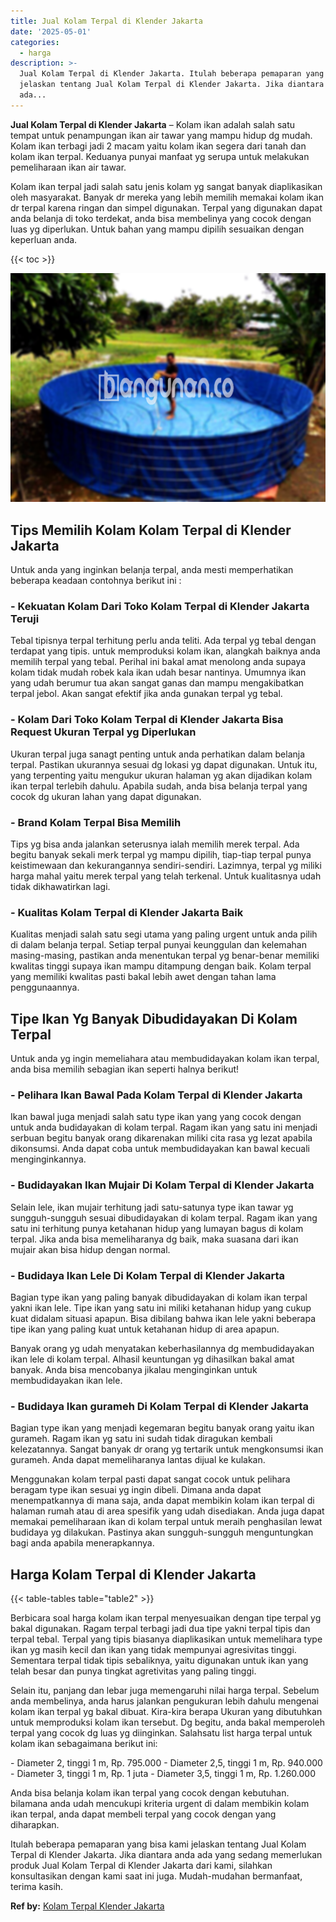 ```yaml
---
title: Jual Kolam Terpal di Klender Jakarta
date: '2025-05-01'
categories:
  - harga
description: >-
  Jual Kolam Terpal di Klender Jakarta. Itulah beberapa pemaparan yang bisa kami
  jelaskan tentang Jual Kolam Terpal di Klender Jakarta. Jika diantara anda
  ada...
---
```


**Jual Kolam Terpal di Klender Jakarta** – Kolam ikan adalah salah satu tempat untuk penampungan ikan air tawar yang mampu hidup dg mudah. Kolam ikan terbagi jadi 2 macam yaitu kolam ikan segera dari tanah dan kolam ikan terpal. Keduanya punyai manfaat yg serupa untuk melakukan pemeliharaan ikan air tawar.

Kolam ikan terpal jadi salah satu jenis kolam yg sangat banyak diaplikasikan oleh masyarakat. Banyak dr mereka yang lebih memilih memakai kolam ikan dr terpal karena ringan dan simpel digunakan. Terpal yang digunakan dapat anda belanja di toko terdekat, anda bisa membelinya yang cocok dengan luas yg diperlukan. Untuk bahan yang mampu dipilih sesuaikan dengan keperluan anda.

{{< toc >}}

![Jual Kolam Terpal di Klender Jakarta](/images/jual-kolam-terpal-40.png)

## Tips Memilih Kolam Kolam Terpal di Klender Jakarta

Untuk anda yang inginkan belanja terpal, anda mesti memperhatikan beberapa keadaan contohnya berikut ini :

### \- Kekuatan Kolam Dari Toko Kolam Terpal di Klender Jakarta Teruji

Tebal tipisnya terpal terhitung perlu anda teliti. Ada terpal yg tebal dengan terdapat yang tipis. untuk memproduksi kolam ikan, alangkah baiknya anda memilih terpal yang tebal. Perihal ini bakal amat menolong anda supaya kolam tidak mudah robek kala ikan udah besar nantinya. Umumnya ikan yang udah berumur tua akan sangat ganas dan mampu mengakibatkan terpal jebol. Akan sangat efektif jika anda gunakan terpal yg tebal.

### \- Kolam Dari Toko Kolam Terpal di Klender Jakarta Bisa Request Ukuran Terpal yg Diperlukan

Ukuran terpal juga sanagt penting untuk anda perhatikan dalam belanja terpal. Pastikan ukurannya sesuai dg lokasi yg dapat digunakan. Untuk itu, yang terpenting yaitu mengukur ukuran halaman yg akan dijadikan kolam ikan terpal terlebih dahulu. Apabila sudah, anda bisa belanja terpal yang cocok dg ukuran lahan yang dapat digunakan.

### \- Brand Kolam Terpal Bisa Memilih

Tips yg bisa anda jalankan seterusnya ialah memilih merek terpal. Ada begitu banyak sekali merk terpal yg mampu dipilih, tiap-tiap terpal punya keistimewaan dan kekurangannya sendiri-sendiri. Lazimnya, terpal yg miliki harga mahal yaitu merek terpal yang telah terkenal. Untuk kualitasnya udah tidak dikhawatirkan lagi.

### \- Kualitas Kolam Terpal di Klender Jakarta Baik

Kualitas menjadi salah satu segi utama yang paling urgent untuk anda pilih di dalam belanja terpal. Setiap terpal punyai keunggulan dan kelemahan masing-masing, pastikan anda menentukan terpal yg benar-benar memiliki kwalitas tinggi supaya ikan mampu ditampung dengan baik. Kolam terpal yang memiliki kwalitas pasti bakal lebih awet dengan tahan lama penggunaannya.

## Tipe Ikan Yg Banyak Dibudidayakan Di Kolam Terpal

Untuk anda yg ingin memeliahara atau membudidayakan kolam ikan terpal, anda bisa memilih sebagian ikan seperti halnya berikut!

### \- Pelihara Ikan Bawal Pada Kolam Terpal di Klender Jakarta

Ikan bawal juga menjadi salah satu type ikan yang yang cocok dengan untuk anda budidayakan di kolam terpal. Ragam ikan yang satu ini menjadi serbuan begitu banyak orang dikarenakan miliki cita rasa yg lezat apabila dikonsumsi. Anda dapat coba untuk membudidayakan kan bawal kecuali menginginkannya.

### \- Budidayakan Ikan Mujair Di Kolam Terpal di Klender Jakarta

Selain lele, ikan mujair terhitung jadi satu-satunya type ikan tawar yg sungguh-sungguh sesuai dibudidayakan di kolam terpal. Ragam ikan yang satu ini terhitung punya ketahanan hidup yang lumayan bagus di kolam terpal. Jika anda bisa memeliharanya dg baik, maka suasana dari ikan mujair akan bisa hidup dengan normal.

### \- Budidaya Ikan Lele Di Kolam Terpal di Klender Jakarta

Bagian type ikan yang paling banyak dibudidayakan di kolam ikan terpal yakni ikan lele. Tipe ikan yang satu ini miliki ketahanan hidup yang cukup kuat didalam situasi apapun. Bisa dibilang bahwa ikan lele yakni beberapa tipe ikan yang paling kuat untuk ketahanan hidup di area apapun.

Banyak orang yg udah menyatakan keberhasilannya dg membudidayakan ikan lele di kolam terpal. Alhasil keuntungan yg dihasilkan bakal amat banyak. Anda bisa mencobanya jikalau menginginkan untuk membudidayakan ikan lele.

### \- Budidaya Ikan gurameh Di Kolam Terpal di Klender Jakarta

Bagian type ikan yang menjadi kegemaran begitu banyak orang yaitu ikan gurameh. Ragam ikan yg satu ini sudah tidak diragukan kembali kelezatannya. Sangat banyak dr orang yg tertarik untuk mengkonsumsi ikan gurameh. Anda dapat memeliharanya lantas dijual ke kulakan.

Menggunakan kolam terpal pasti dapat sangat cocok untuk pelihara beragam type ikan sesuai yg ingin dibeli. Dimana anda dapat menempatkannya di mana saja, anda dapat membikin kolam ikan terpal di halaman rumah atau di area spesifik yang udah disediakan. Anda juga dapat memakai pemeliharaan ikan di kolam terpal untuk meraih penghasilan lewat budidaya yg dilakukan. Pastinya akan sungguh-sungguh menguntungkan bagi anda apabila menerapkannya.

## Harga Kolam Terpal di Klender Jakarta

{{< table-tables table="table2" >}}

Berbicara soal harga kolam ikan terpal menyesuaikan dengan tipe terpal yg bakal digunakan. Ragam terpal terbagi jadi dua tipe yakni terpal tipis dan terpal tebal. Terpal yang tipis biasanya diaplikasikan untuk memelihara type ikan yg masih kecil dan ikan yang tidak mempunyai agresivitas tinggi. Sementara terpal tidak tipis sebaliknya, yaitu digunakan untuk ikan yang telah besar dan punya tingkat agretivitas yang paling tinggi.

Selain itu, panjang dan lebar juga memengaruhi nilai harga terpal. Sebelum anda membelinya, anda harus jalankan pengukuran lebih dahulu mengenai kolam ikan terpal yg bakal dibuat. Kira-kira berapa Ukuran yang dibutuhkan untuk memproduksi kolam ikan tersebut. Dg begitu, anda bakal memperoleh terpal yang cocok dg luas yg diinginkan. Salahsatu list harga terpal untuk kolam ikan sebagaimana berikut ini:

\- Diameter 2, tinggi 1 m, Rp. 795.000 - Diameter 2,5, tinggi 1 m, Rp. 940.000 - Diameter 3, tinggi 1 m, Rp. 1 juta - Diameter 3,5, tinggi 1 m, Rp. 1.260.000

Anda bisa belanja kolam ikan terpal yang cocok dengan kebutuhan. bilamana anda udah mencukupi kriteria urgent di dalam membikin kolam ikan terpal, anda dapat membeli terpal yang cocok dengan yang diharapkan.

Itulah beberapa pemaparan yang bisa kami jelaskan tentang Jual Kolam Terpal di Klender Jakarta. Jika diantara anda ada yang sedang memerlukan produk Jual Kolam Terpal di Klender Jakarta dari kami, silahkan konsultasikan dengan kami saat ini juga. Mudah-mudahan bermanfaat, terima kasih.

**Ref by:** [Kolam Terpal Klender Jakarta](https://id.wikipedia.org/wiki/Kolam)
